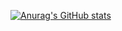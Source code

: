 [![Anurag's GitHub stats](https://github-readme-stats.vercel.app/api?username=Brandon158-cmyk)](https://github.com/Brandon158-cmyk/github-readme-stats)
